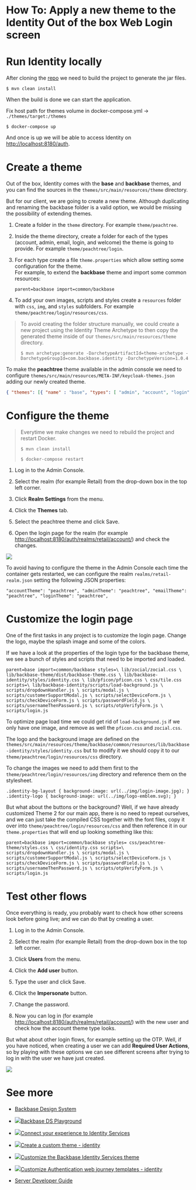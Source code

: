 # How To: Apply a new theme to the Identity Out of the box Web Login screen
# Run Identity locally

After cloning the [repo](https://github.com/baas-devops-cse/modelbank-bb-identity "https://github.com/baas-devops-cse/modelbank-bb-identity") we need to build the project to generate the jar files.

`$ mvn clean install`

When the build is done we can start the application.

Fix host path for themes volume in docker-compose.yml → `./themes/target:/themes`

`$ docker-compose up`

And once is up we will be able to access Identity on [http://localhost:8180/auth](http://localhost:8180/auth "http://localhost:8180/auth").

# Create a theme

Out of the box, Identity comes with the **base** and **backbase** themes, and you can find the sources in the `themes/src/main/resources/theme` directory.

But for our client, we are going to create a new theme. Although duplicating and renaming the backbase folder is a valid option, we would be missing the possibility of extending themes.

1.  Create a folder in the `theme` directory. For example `theme/peachtree`.
    
2.  Inside the theme directory, create a folder for each of the types (account, admin, email, login, and welcome) the theme is going to provide. For example `theme/peachtree/login`.
    
3.  For each type create a file `theme.properties` which allow setting some configuration for the theme.  
    For example, to extend the **backbase** theme and import some common resources:
    
    `parent=backbase import=common/backbase`
    
4.  To add your own images, scripts and styles create a `resources` folder with `css`, `img`, and `styles` subfolders. For example `theme/peachtree/login/resources/css`.
    

> To avoid creating the folder structure manually, we could create a new project using the Identity Theme Archetype to then copy the generated theme inside of our `themes/src/main/resources/theme` directory.
> 
> `$ mvn archetype:generate -DarchetypeArtifactId=theme-archetype -DarchetypeGroupId=com.backbase.identity -DarchetypeVersion=1.0.4`

To make the **peachtree** theme available in the admin console we need to configure `themes/src/main/resources/META-INF/keycloak-themes.json` adding our newly created theme.

```json
{ "themes": [{ "name" : "base", "types": [ "admin", "account", "login", "email" ] }, { "name" : "backbase", "types": [ "admin", "account", "login", "common", "email", "welcome" ] }, { "name" : "peachtree", "types": [ "account", "admin", "email", "login", "welcome" ] }] }
```

# Configure the theme

> Everytime we make changes we need to rebuild the project and restart Docker.
> 
> `$ mvn clean install`
> 
> `$ docker-compose restart`

1.  Log in to the Admin Console.
    
2.  Select the realm (for example Retail) from the drop-down box in the top left corner.
    
3.  Click **Realm Settings** from the menu.
    
4.  Click the **Themes** tab.
    
5.  Select the peachtree theme and click Save.
    
6.  Open the login page for the realm (for example [http://localhost:8180/auth/realms/retail/account/](http://localhost:8180/auth/realms/retail/account/ "http://localhost:8180/auth/realms/retail/account/")) and check the changes.
    

![](./how-to-apply-a-new-theme-to-the-identity-out-of-the-box-web-login-screen-0.png)

To avoid having to configure the theme in the Admin Console each time the container gets restarted, we can configure the realm `realms/retail-realm.json` setting the following JSON properties:

`"accountTheme": "peachtree", "adminTheme": "peachtree", "emailTheme": "peachtree", "loginTheme": "peachtree",`

# Customize the login page

One of the first tasks in any project is to customize the login page. Change the logo, maybe the splash image and some of the colors.

If we have a look at the properties of the login type for the backbase theme, we see a bunch of styles and scripts that need to be imported and loaded.

`parent=base import=common/backbase styles=\ lib/zocial/zocial.css \ lib/backbase-theme/dist/backbase-theme.css \ lib/backbase-identity/styles/identity.css \ lib/pficon/pficon.css \ css/tile.css scripts=\ lib/backbase-identity/scripts/load-background.js \ scripts/dropdownHandler.js \ scripts/modal.js \ scripts/customerSupportModal.js \ scripts/selectDeviceForm.js \ scripts/checkDeviceForm.js \ scripts/passwordField.js \ scripts/usernameThenPassword.js \ scripts/otpVerifyForm.js \ scripts/login.js`

To optimize page load time we could get rid of `load-background.js` if we only have one image, and remove as well the `pficon.css` and `zocial.css`.

The logo and the background image are defined on the `themes/src/main/resources/theme/backbase/common/resources/lib/backbase-identity/styles/identity.css` but to modify it we should copy it to our `theme/peachtree/login/resources/css` directory.

To change the images we need to add them first to the `theme/peachtree/login/resources/img` directory and reference them on the stylesheet.

`.identity-bg-layout { background-image: url(../img/login-image.jpg); } .identity-logo { background-image: url(../img/logo-emblem.svg); }`

But what about the buttons or the background? Well, if we have already customized Theme 2 for our main app, there is no need to repeat ourselves, and we can just take the compiled CSS together with the font files, copy it over into `theme/peachtree/login/resources/css` and then reference it in our `theme.properties` that will end up looking something like this:

`parent=backbase import=common/backbase styles= css/peachtree-theme/styles.css \ css/identity.css scripts=\ scripts/dropdownHandler.js \ scripts/modal.js \ scripts/customerSupportModal.js \ scripts/selectDeviceForm.js \ scripts/checkDeviceForm.js \ scripts/passwordField.js \ scripts/usernameThenPassword.js \ scripts/otpVerifyForm.js \ scripts/login.js`

# Test other flows

Once everything is ready, you probably want to check how other screens look before going live; and we can do that by creating a user.

1.  Log in to the Admin Console.
    
2.  Select the realm (for example Retail) from the drop-down box in the top left corner.
    
3.  Click **Users** from the menu.
    
4.  Click the **Add user** button.
    
5.  Type the user and click Save.
    
6.  Click the **Impersonate** button.
    
7.  Change the password.
    
8.  Now you can log in (for example [http://localhost:8180/auth/realms/retail/account/](http://localhost:8180/auth/realms/retail/account/ "http://localhost:8180/auth/realms/retail/account/")) with the new user and check how the account theme type looks.
    

But what about other login flows, for example setting up the OTP. Well, if you have noticed, when creating a user we can add **Required User Actions**, so by playing with these options we can see different screens after trying to log in with the user we have just created.

![](./how-to-apply-a-new-theme-to-the-identity-out-of-the-box-web-login-screen-1.png)

# See more

*   [Backbase Design System](https://designsystem.backbase.com/v2/guides/web-developers/working-with-theme)
    
*   [![](./how-to-apply-a-new-theme-to-the-identity-out-of-the-box-web-login-screen-2.png)Backbase DS Playground](https://designsystem.backbase.com/playground/#/)
    
*   [![](./how-to-apply-a-new-theme-to-the-identity-out-of-the-box-web-login-screen-3.png)Connect your experience to Identity Services](https://community.backbase.com/trails/configure_cxs_for_identity)
    
*   [![](./how-to-apply-a-new-theme-to-the-identity-out-of-the-box-web-login-screen-4.png)Create a custom theme - identity](https://community.backbase.com/documentation/identity/latest/create_themes)
    
*   [![](./how-to-apply-a-new-theme-to-the-identity-out-of-the-box-web-login-screen-5.png)Customize the Backbase Identity Services theme](https://community.backbase.com/trails/customize_backbase_identity_theme)
    
*   [![](./how-to-apply-a-new-theme-to-the-identity-out-of-the-box-web-login-screen-6.png)Customize Authentication web journey templates - identity](https://community.backbase.com/documentation/identity/latest/customize_web_authn_journey_templates)
    
*   [Server Developer Guide](https://www.keycloak.org/docs/latest/server_development/#_themes)